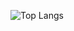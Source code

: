![Top Langs](https://github-readme-stats.vercel.app/api/top-langs/?username=yutisio12&layout=compact)
